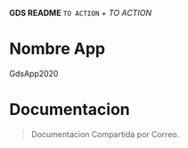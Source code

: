 **GDS README**
`TO ACTION` +  *TO ACTION*

# Nombre App
 GdsApp2020

# Documentacion
> Documentacion Compartida por Correo. 




